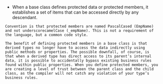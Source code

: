 - When a base class defines protected data or protected members, it establishes a set of items that can be accessed directly by any descendant.

```ad-note 
Convention is that protected members are named PascalCased (EmpName) and not underscorecamelCase (_empName). This is not a requirement of the language, but a common code style.
```

```ad-warning
The benefit of defining protected members in a base class is that derived types no longer have to access the data indirectly using public methods or properties. The possible downfall, of course, is that when a derived type has direct access to its parent’s internal data, it is possible to accidentally bypass existing business rules found within public properties. When you define protected members, you are creating a level of trust between the parent class and the child class, as the compiler will not catch any violation of your type’s business rules.
```